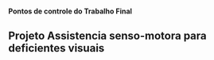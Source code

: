 
#### Pontos de controle do Trabalho Final

## Projeto Assistencia senso-motora para deficientes visuais
